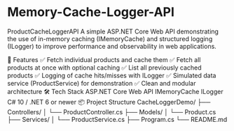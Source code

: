 # Memory-Cache-Logger-API
ProductCacheLoggerAPI
A simple ASP.NET Core Web API demonstrating the use of in-memory caching (IMemoryCache) and structured logging (ILogger) to improve performance and observability in web applications.

🚀 Features
✅ Fetch individual products and cache them
✅ Fetch all products at once with optional caching
✅ List all previously cached products
✅ Logging of cache hits/misses with ILogger
✅ Simulated data service (ProductService) for demonstration
✅ Clean and modular architecture
🛠️ Tech Stack
ASP.NET Core Web API
IMemoryCache
ILogger
C# 10 / .NET 6 or newer
📦 Project Structure
CacheLoggerDemo/ ├── Controllers/ │ └── ProductController.cs ├── Models/ │ └── Product.cs ├── Services/ │ └── ProductService.cs ├── Program.cs └── README.md
